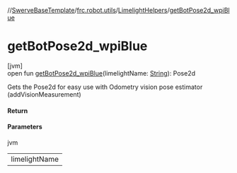//[SwerveBaseTemplate](../../../index.md)/[frc.robot.utils](../index.md)/[LimelightHelpers](index.md)/[getBotPose2d_wpiBlue](get-bot-pose2d_wpi-blue.md)

# getBotPose2d_wpiBlue

[jvm]\
open fun [getBotPose2d_wpiBlue](get-bot-pose2d_wpi-blue.md)(limelightName: [String](https://docs.oracle.com/javase/8/docs/api/java/lang/String.html)): Pose2d

Gets the Pose2d for easy use with Odometry vision pose estimator (addVisionMeasurement)

#### Return

#### Parameters

jvm

| |
|---|
| limelightName |
